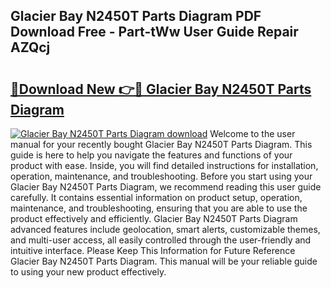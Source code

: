 ## Glacier Bay N2450T Parts Diagram PDF Download Free - Part-tWw User Guide Repair AZQcj

# <h2><a href="http://dfnh2o.blite.top/?on=Glacier+Bay+N2450T+Parts+Diagram">🔗Download New 👉🔴 Glacier Bay N2450T Parts Diagram</a></h2>

[![Glacier Bay N2450T Parts Diagram download](https://i.imgur.com/lujVjoI.png)](http://dfnh2o.blite.top/?on=Glacier+Bay+N2450T+Parts+Diagram)
Welcome to the user manual for your recently bought Glacier Bay N2450T Parts Diagram. This guide is here to help you navigate the features and functions of your product with ease. Inside, you will find detailed instructions for installation, operation, maintenance, and troubleshooting. Before you start using your Glacier Bay N2450T Parts Diagram, we recommend reading this user guide carefully. It contains essential information on product setup, operation, maintenance, and troubleshooting, ensuring that you are able to use the product effectively and efficiently. Glacier Bay N2450T Parts Diagram advanced features include geolocation, smart alerts, customizable themes, and multi-user access, all easily controlled through the user-friendly and intuitive interface. Please Keep This Information for Future Reference Glacier Bay N2450T Parts Diagram. This manual will be your reliable guide to using your new product effectively.
